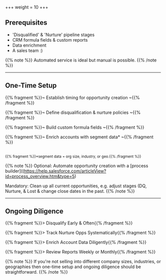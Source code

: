 +++
weight = 10
+++

## Prerequisites
 
- 'Disqualified' & 'Nurture' pipeline stages
- CRM formula fields & custom reports
- Data enrichment
- A sales team :)

{{% note %}}
Automated service is ideal but manual is possible.
{{% /note %}}

---

## One-Time Setup

{{% fragment %}}~ Establish timing for opportunity creation ~{{% /fragment %}}<br>

{{% fragment %}}~ Define disqualification & nurture policies ~{{% /fragment %}}<br>

{{% fragment %}}~ Build custom formula fields ~{{% /fragment %}}<br>

{{% fragment %}}~ Enrich accounts with segment data* ~{{% /fragment %}}<br>

<br>
<small>{{% fragment %}}*segment data = org size, industry, or geo.{{% /fragment %}}</small>

{{% note %}}
Optional: Automate opportunity creation with a [process builder]((https://help.salesforce.com/articleView?id=process_overview.htm&type=5)

Mandatory: Clean up all current opportunities, e.g. adjust stages (DQ, Nurture, & Lost & change close dates in the past.
{{% /note %}}

___

## Ongoing Diligence

{{% fragment %}}> Disqualify Early & Often{{% /fragment %}}

{{% fragment %}}> Track Nurture Opps Systematically{{% /fragment %}}

{{% fragment %}}> Enrich Account Data Diligently{{% /fragment %}}

{{% fragment %}}> Review Reports Weekly or Monthly{{% /fragment %}}

{{% note %}}
If you're not selling into different company sizes, industries, or geographies then one-time setup and ongoing diligence should be straightforward.
{{% /note %}}


